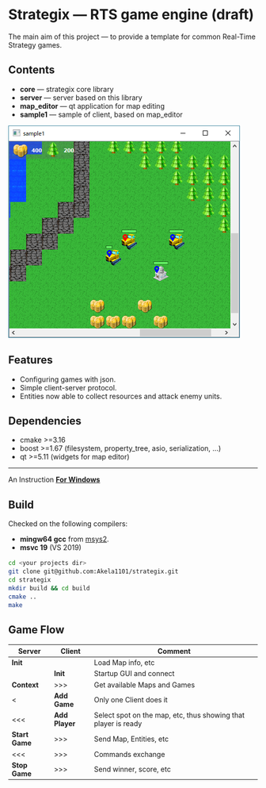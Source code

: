 # Strategix — RTS game engine (draft)
The main aim of this project — to provide a template for common Real-Time Strategy games. 

## Contents
* **core** — strategix core library
* **server** — server based on this library
* **map_editor** — qt application for map editing
* **sample1** — sample of client, based on map_editor

![screenshot1](docs/screenshots/screenshot1.png)

## Features
* Configuring games with json.
* Simple client-server protocol.
* Entities now able to collect resources and attack enemy units.

## Dependencies
* cmake >=3.16
* boost >=1.67 (filesystem, property_tree, asio, serialization, ...)
* qt >=5.11 (widgets for map editor)
---
An Instruction **[For Windows](docs/windows.md)**

## Build
Checked on the following compilers:

* **mingw64 gcc** from [msys2](http://www.msys2.org/).
* **msvc 19** (VS 2019)

```sh
cd <your projects dir>
git clone git@github.com:Akela1101/strategix.git
cd strategix
mkdir build && cd build
cmake ..
make
```

## Game Flow
| Server             | Client               | Comment |
| ---                | ---                  | ---     |
| **Init**           |                      | Load Map info, etc |
|                    | **Init**             | Startup GUI and connect |
| **Context**        | \>>>                 | Get available Maps and Games |             
| <                  | **Add Game**         | Only one Client does it |
| <<<                | **Add Player**       | Select spot on the map, etc, thus showing that player is ready|
| **Start Game**     | \>>>                 | Send Map, Entities, etc |
| <<<                | \>>>                 | Commands exchange |
| **Stop Game**      | \>>>                 | Send winner, score, etc |
